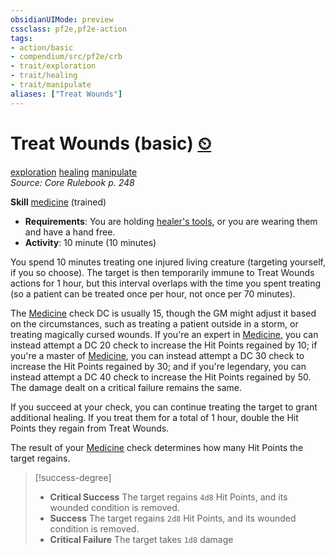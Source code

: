 ```yaml
---
obsidianUIMode: preview
cssclass: pf2e,pf2e-action
tags:
- action/basic
- compendium/src/pf2e/crb
- trait/exploration
- trait/healing
- trait/manipulate
aliases: ["Treat Wounds"]
---
```

# Treat Wounds (basic) [⏲](/rules/core-rulebook/chapter-9-playing-the-game.md#Actions "Duration or Frequency")
[exploration](/rules/traits/exploration.md)  [healing](/rules/traits/healing.md)  [manipulate](/rules/traits/manipulate.md)  
*Source: Core Rulebook p. 248*  

**Skill** [medicine](/compendium/skills.md#Medicine) (trained)
- **Requirements**: You are holding [healer's tools](/compendium/equipment/items/healers-tools.md), or you are wearing them and have a hand free.
- **Activity**: 10 minute (10 minutes)

You spend 10 minutes treating one injured living creature (targeting yourself, if you so choose). The target is then temporarily immune to Treat Wounds actions for 1 hour, but this interval overlaps with the time you spent treating (so a patient can be treated once per hour, not once per 70 minutes).

The [Medicine](/compendium/skills.md#Medicine) check DC is usually 15, though the GM might adjust it based on the circumstances, such as treating a patient outside in a storm, or treating magically cursed wounds. If you're an expert in [Medicine](/compendium/skills.md#Medicine), you can instead attempt a DC 20 check to increase the Hit Points regained by 10; if you're a master of [Medicine](/compendium/skills.md#Medicine), you can instead attempt a DC 30 check to increase the Hit Points regained by 30; and if you're legendary, you can instead attempt a DC 40 check to increase the Hit Points regained by 50. The damage dealt on a critical failure remains the same.

If you succeed at your check, you can continue treating the target to grant additional healing. If you treat them for a total of 1 hour, double the Hit Points they regain from Treat Wounds.

The result of your [Medicine](/compendium/skills.md#Medicine) check determines how many Hit Points the target regains.

> [!success-degree] 
> - **Critical Success** The target regains `4d8` Hit Points, and its wounded condition is removed.
> - **Success** The target regains `2d8` Hit Points, and its wounded condition is removed.
> - **Critical Failure** The target takes `1d8` damage